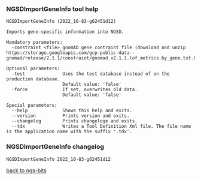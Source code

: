### NGSDImportGeneInfo tool help
	NGSDImportGeneInfo (2022_10-83-g62451d12)
	
	Imports gene-specific information into NGSD.
	
	Mandatory parameters:
	  -constraint <file> gnomAD gene contraint file (download and unzip https://storage.googleapis.com/gcp-public-data--gnomad/release/2.1.1/constraint/gnomad.v2.1.1.lof_metrics.by_gene.txt.bgz).
	
	Optional parameters:
	  -test              Uses the test database instead of on the production database.
	                     Default value: 'false'
	  -force             If set, overwrites old data.
	                     Default value: 'false'
	
	Special parameters:
	  --help             Shows this help and exits.
	  --version          Prints version and exits.
	  --changelog        Prints changeloge and exits.
	  --tdx              Writes a Tool Definition Xml file. The file name is the application name with the suffix '.tdx'.
	
### NGSDImportGeneInfo changelog
	NGSDImportGeneInfo 2022_10-83-g62451d12
	
[back to ngs-bits](https://github.com/imgag/ngs-bits)